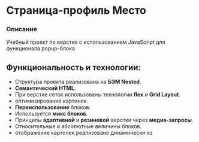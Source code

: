 # Страница-профиль Место

### Описание
Учебный проект по верстке с использованием JavaScript для функционала popup-блока

## Функциональность и технологии:
* Структура проекта реализована на **БЭМ Nested**.
* **Семантический HTML**.
* При верстке сеток использованы технологии **flex** и **Grid Layout**.
* оптимизирование картинок.
* **Переиспользование** блоков.
* Используется **микс блоков**.
* Принципы **адаптивной** и **резиновой** верстки через **медиа-запросы**.
* Относительные и абсолютные величины блоков.
* отображение карточек реализовано динамически из <template> через JavaScript.
* Вся интерактивность элементов реализована через JavaScript.
* Закрытие popup через клик вне формы и по нажатию esc.
* Реализована live-валидация через JavaScript с применением Constraint validation API.
* Реализация интерактивного функционала страницы реализована **через ES6-классы**.
* JavaScript-файлы подключены как модули через директивы **export и import**.
* Структура файлов и папок в проекте организована исходя из их функционала.

## Готовый проект:
 [По ссылке](https://proehavshiy.github.io/react-mesto-auth/)

